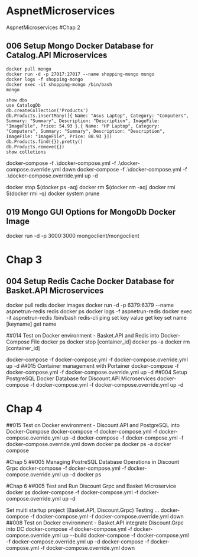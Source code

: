 # AspnetMicroservices
AspnetMicroservices
#Chap 2
## 006 Setup Mongo Docker Database for Catalog.API Microservices
	docker pull mongo
	docker run -d -p 27017:27017 --name shopping-mongo mongo
	docker logs -f shopping-mongo
	docker exec -it shopping-mongo /bin/bash
	mongo
	
	show dbs
	use CatalogDb
	db.createCollection('Products')
	db.Products.insertMany([{ Name: "Asus Laptop", Category: "Computers", Summary: "Summary", Description: "Description", ImageFile: "ImageFile", Price: 54.93 },{ Name: "HP Laptop", Category: "Computers", Summary: "Summary", Description: "Description", ImageFile: "ImageFile", Price: 88.93 }])
	db.Products.find({}).pretty()
	db.Products.remove({})
	show colletions
	
	

docker-compose -f .\docker-compose.yml -f .\docker-compose.override.yml down
docker-compose -f .\docker-compose.yml -f .\docker-compose.override.yml up -d

docker stop $(docker ps -aq)
docker rm $(docker rm -aq)
docker rmi $(docker rmi -q)
docker system prune

## 019 Mongo GUI Options for MongoDb Docker Image
docker run -d -p 3000:3000 mongoclient/mongoclient
# Chap 3
## 004 Setup Redis Cache Docker Database for Basket.API Microservices
docker pull redis
docker images
docker run -d -p 6379:6379 --name aspnetrun-redis redis
docker ps
docker logs -f aspnetrun-redis
docker exec -it aspnetrun-redis /bin/bash
redis-cli
ping
set key value
get key
set name [keyname]
get name

##014 Test on Docker environment - Basket.API and Redis into Docker-Compose File
docker ps
docker stop [container_id]
docker ps -a
docker rm [container_id]

docker-compose -f docker-compose.yml -f docker-compose.override.yml up -d
##015 Container management with Portainer
docker-compose -f docker-compose.yml -f docker-compose.override.yml up -d
##004 Setup PostgreSQL Docker Database for Discount.API Microservices
docker-compose -f docker-compose.yml -f docker-compose.override.yml up -d
# Chap 4
##015 Test on Docker environment - Discount.API and PostgreSQL into Docker-Compose
docker-compose -f docker-compose.yml -f docker-compose.override.yml up -d
docker-compose -f docker-compose.yml -f docker-compose.override.yml down
docker ps
docker ps -a
docker compose

#Chap 5
##005 Managing PostreSQL Database Operations in Discount Grpc
docker-compose -f docker-compose.yml -f docker-compose.override.yml up -d
docker ps

#Chap 6
##005 Test and Run Discount Grpc and Basket Microservice
docker ps
docker-compose -f docker-compose.yml -f docker-compose.override.yml up -d

Set multi startup project (Basket.API, Discount.Grpc)
Testing ...
docker-compose -f docker-compose.yml -f docker-compose.override.yml down
##008 Test on Docker environment - Basket.API integrate Discount.Grpc into DC
docker-compose -f docker-compose.yml -f docker-compose.override.yml up --build
docker-compose -f docker-compose.yml -f docker-compose.override.yml up -d
docker-compose -f docker-compose.yml -f docker-compose.override.yml down

